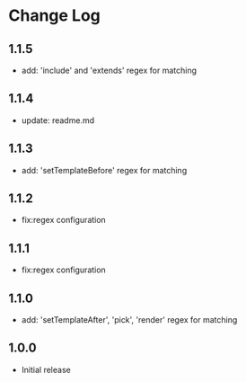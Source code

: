 # Change Log

## 1.1.5

- add: 'include' and 'extends' regex for matching

## 1.1.4

- update: readme.md

## 1.1.3

- add: 'setTemplateBefore' regex for matching

## 1.1.2

- fix:regex configuration

## 1.1.1

- fix:regex configuration

## 1.1.0

- add: 'setTemplateAfter', 'pick', 'render' regex for matching

## 1.0.0

- Initial release